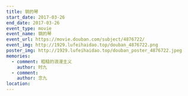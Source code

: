 ```yaml
---
title: 钢的琴
start_date: 2017-03-26
end_date: 2017-03-26
event_type: movie
event_name: 钢的琴
event_url: https://movie.douban.com/subject/4876722/
event_img: http://1929.lufeihaidao.top/douban_4876722.png
poster_img: http://1929.lufeihaidao.top/douban_poster_4876722.jpeg
memories:
  - comment: 粗糙的浪漫主义
    author: 时九
  - comment: 
    author: 念九
location: 
---
```

